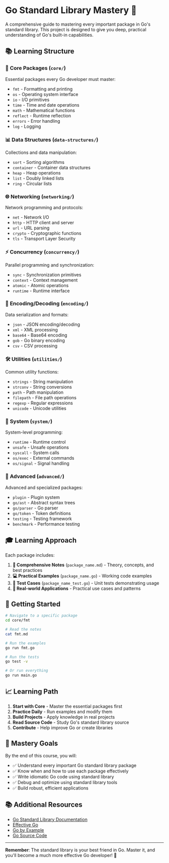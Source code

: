 # Go Standard Library Mastery 🚀

A comprehensive guide to mastering every important package in Go's standard library. This project is designed to give you deep, practical understanding of Go's built-in capabilities.

## 📚 Learning Structure

### 🎯 **Core Packages** (`core/`)
Essential packages every Go developer must master:
- `fmt` - Formatting and printing
- `os` - Operating system interface
- `io` - I/O primitives
- `time` - Time and date operations
- `math` - Mathematical functions
- `reflect` - Runtime reflection
- `errors` - Error handling
- `log` - Logging

### 📊 **Data Structures** (`data-structures/`)
Collections and data manipulation:
- `sort` - Sorting algorithms
- `container` - Container data structures
- `heap` - Heap operations
- `list` - Doubly linked lists
- `ring` - Circular lists

### 🌐 **Networking** (`networking/`)
Network programming and protocols:
- `net` - Network I/O
- `http` - HTTP client and server
- `url` - URL parsing
- `crypto` - Cryptographic functions
- `tls` - Transport Layer Security

### ⚡ **Concurrency** (`concurrency/`)
Parallel programming and synchronization:
- `sync` - Synchronization primitives
- `context` - Context management
- `atomic` - Atomic operations
- `runtime` - Runtime interface

### 🔄 **Encoding/Decoding** (`encoding/`)
Data serialization and formats:
- `json` - JSON encoding/decoding
- `xml` - XML processing
- `base64` - Base64 encoding
- `gob` - Go binary encoding
- `csv` - CSV processing

### 🛠️ **Utilities** (`utilities/`)
Common utility functions:
- `strings` - String manipulation
- `strconv` - String conversions
- `path` - Path manipulation
- `filepath` - File path operations
- `regexp` - Regular expressions
- `unicode` - Unicode utilities

### 🔧 **System** (`system/`)
System-level programming:
- `runtime` - Runtime control
- `unsafe` - Unsafe operations
- `syscall` - System calls
- `os/exec` - External commands
- `os/signal` - Signal handling

### 🚀 **Advanced** (`advanced/`)
Advanced and specialized packages:
- `plugin` - Plugin system
- `go/ast` - Abstract syntax trees
- `go/parser` - Go parser
- `go/token` - Token definitions
- `testing` - Testing framework
- `benchmark` - Performance testing

## 🎓 Learning Approach

Each package includes:
1. **📖 Comprehensive Notes** (`package_name.md`) - Theory, concepts, and best practices
2. **💻 Practical Examples** (`package_name.go`) - Working code examples
3. **🧪 Test Cases** (`package_name_test.go`) - Unit tests demonstrating usage
4. **🎯 Real-world Applications** - Practical use cases and patterns

## 🚀 Getting Started

```bash
# Navigate to a specific package
cd core/fmt

# Read the notes
cat fmt.md

# Run the examples
go run fmt.go

# Run the tests
go test -v

# Or run everything
go run main.go
```

## 📈 Learning Path

1. **Start with Core** - Master the essential packages first
2. **Practice Daily** - Run examples and modify them
3. **Build Projects** - Apply knowledge in real projects
4. **Read Source Code** - Study Go's standard library source
5. **Contribute** - Help improve Go or create libraries

## 🎯 Mastery Goals

By the end of this course, you will:
- ✅ Understand every important Go standard library package
- ✅ Know when and how to use each package effectively
- ✅ Write idiomatic Go code using standard library
- ✅ Debug and optimize using standard library tools
- ✅ Build robust, efficient applications

## 📚 Additional Resources

- [Go Standard Library Documentation](https://pkg.go.dev/std)
- [Effective Go](https://golang.org/doc/effective_go.html)
- [Go by Example](https://gobyexample.com/)
- [Go Source Code](https://github.com/golang/go/tree/master/src)

---

**Remember**: The standard library is your best friend in Go. Master it, and you'll become a much more effective Go developer! 🎯
